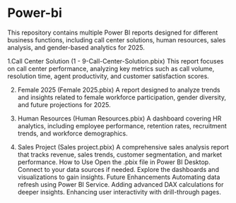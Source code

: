 # Power-bi
This repository contains multiple Power BI reports designed for different business functions, including call center solutions, human resources, sales analysis, and gender-based analytics for 2025.

1.Call Center Solution (1 - 9-Call-Center-Solution.pbix)
This report focuses on call center performance, analyzing key metrics such as call volume, resolution time, agent productivity, and customer satisfaction scores.

2. Female 2025 (Female 2025.pbix)
A report designed to analyze trends and insights related to female workforce participation, gender diversity, and future projections for 2025.

3. Human Resources (Human Resources.pbix)
A dashboard covering HR analytics, including employee performance, retention rates, recruitment trends, and workforce demographics.

4. Sales Project (Sales project.pbix)
A comprehensive sales analysis report that tracks revenue, sales trends, customer segmentation, and market performance.
 How to Use
Open the .pbix file in Power BI Desktop.
Connect to your data sources if needed.
Explore the dashboards and visualizations to gain insights.
 Future Enhancements
Automating data refresh using Power BI Service.
Adding advanced DAX calculations for deeper insights.
Enhancing user interactivity with drill-through pages.

